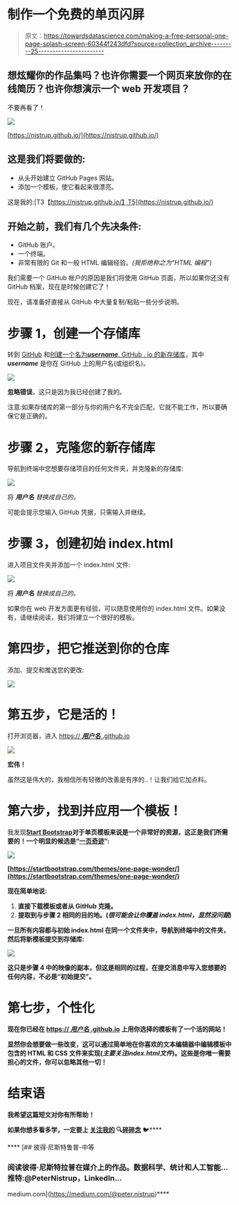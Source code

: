 # 制作一个免费的单页闪屏

> 原文：<https://towardsdatascience.com/making-a-free-personal-one-page-splash-screen-60344f243dfd?source=collection_archive---------25----------------------->

## 想炫耀你的作品集吗？也许你需要一个网页来放你的在线简历？也许你想演示一个 web 开发项目？

不要再看了！

![](img/2639beb505c131d5ab70920a9835f689.png)

[https://nistrup.github.io/](https://nistrup.github.io/)

## 这是我们将要做的:

*   从头开始建立 GitHub Pages 网站。
*   添加一个模板，使它看起来很漂亮。

这是我的:[T3【https://nistrup.github.io/】T5](https://nistrup.github.io/)

## 开始之前，我们有几个先决条件:

*   GitHub 账户。
*   一个终端。
*   非常有限的 Git 和一般 HTML 编辑经验。*(我拒绝称之为“HTML 编程”)*

我们需要一个 GitHub 帐户的原因是我们将使用 GitHub 页面，所以如果你还没有 GitHub 档案，现在是时候创建它了！

现在，请准备好直接从 GitHub 中大量复制/粘贴一些分步说明。

# 步骤 1，创建一个存储库

转到 [GitHub](https://github.com/) 和[创建一个名为***username***. GitHub . io 的新存储库](https://github.com/new)，其中 ***username*** 是你在 GitHub 上的用户名(或组织名)。

![](img/23d9469d5cf6a48ba862c33a7c29868b.png)

**忽略错误**，这只是因为我已经创建了我的。

注意:如果存储库的第一部分与你的用户名不完全匹配，它就不能工作，所以要确保它是正确的。

# 步骤 2，克隆您的新存储库

导航到终端中您想要存储项目的任何文件夹，并克隆新的存储库:

![](img/838e0e6690894b52369ffb52b1f99896.png)

将 ***用户名*** *替换成自己的。*

可能会提示您输入 GitHub 凭据，只需输入并继续。

# 步骤 3，创建初始 index.html

进入项目文件夹并添加一个 index.html 文件:

![](img/33b62758d4a8c21182207027ae3c6310.png)

将 ***用户名*** *替换成自己的。*

如果你在 web 开发方面更有经验，可以随意使用你的 index.html 文件。如果没有，请继续阅读，我们将建立一个很好的模板。

# 第四步，把它推送到你的仓库

添加、提交和推送您的更改:

![](img/ce060c0d237198b47f196dfe7a2752e5.png)

# 第五步，它是活的！

打开浏览器，进入 [https:// ***用户名*** .github.io](https://username.github.io)

![](img/a1b614e712b0edde4e2c3b800545c829.png)

**宏伟！**

虽然这是伟大的，我相信所有轻微的改善是有序的..！让我们给它加点料。

# 第六步，找到并应用一个模板！

我发现[**Start Bootstrap**](https://startbootstrap.com/)**对于单页模板来说是一个非常好的资源，这正是我们所需要的！一个明显的候选是“[一页奇迹](https://startbootstrap.com/themes/one-page-wonder/)”:**

**![](img/69eec27d4fceb2ea33f1cb9f5b7206c6.png)**

**[https://startbootstrap.com/themes/one-page-wonder/](https://startbootstrap.com/themes/one-page-wonder/)**

**现在简单地说:**

1.  ****直接下载模板或者从 GitHub 克隆。****
2.  ****提取到与步骤 2** 相同的目的地。(*很可能会让你覆盖 index.html，显然没问题*)**

**一旦所有内容都与初始 index.html 在同一个文件夹中，导航到终端中的文件夹，然后将新模板提交到存储库:**

**![](img/ce060c0d237198b47f196dfe7a2752e5.png)**

**这只是步骤 4 中的映像的副本，**但这是相同的过程**，在提交消息中写入您想要的任何内容，不必是“**初始提交**”。**

# **第七步，个性化**

**现在你已经在 [https:// ***用户名*** .github.io](https://username.github.io.) 上用你选择的模板有了一个活的网站！**

**显然你会想要做一些改变，这可以通过简单地在你喜欢的文本编辑器中编辑模板中包含的 **HTML** 和 **CSS** 文件来实现(*主要关注****index.html****文件*)。这些是你唯一需要担心的文件，你可以忽略其他一切！**

# **结束语**

**我希望这篇短文对你有所帮助！**

**如果你想多看多学，一定要上 [**关注我的**](https://medium.com/@peter.nistrup) 🔍**[**碎碎念**](https://twitter.com/peternistrup) 🐦****

****[](https://medium.com/@peter.nistrup) [## 彼得·尼斯特鲁普-中等

### 阅读彼得·尼斯特拉普在媒介上的作品。数据科学、统计和人工智能...推特:@PeterNistrup，LinkedIn…

medium.com](https://medium.com/@peter.nistrup)****